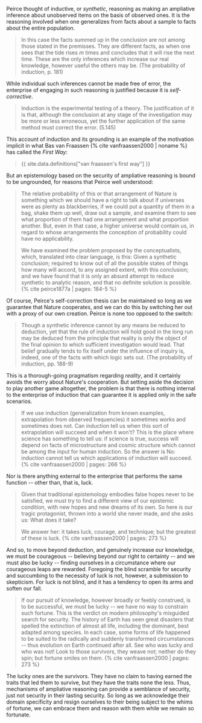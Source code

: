 Peirce thought of inductive, or *synthetic*, reasoning as making an ampliative inference about unobserved items on the basis of observed ones. It is the reasoning involved when one generalizes from facts about a sample to facts about the entire population.

> In this case the facts summed up in the conclusion are not among those stated in the premisses. They are different facts, as when one sees that the tide rises *m* times and concludes that it will rise the next time. These are the only inferences which increase our real knowledge, however useful the others may be. (The probability of induction, p. 181)

While individual such inferences cannot be made free of error, the enterprise of engaging in such reasoning is justified because it is *self-corrective*.

> Induction is the experimental testing of a theory. The justification of it is that, although the conclusion at any stage of the investigation may be more or less erroneous, yet the further application of the same method must correct the error. (5.145)

This account of induction and its grounding is an example of the motivation implicit in what Bas van Fraassen {% cite vanfraassen2000 | noname %} has called the *First Way*:

<!-- Van Fraassen's first way -->
> {{ site.data.definitions["van fraassen's first way"] }}

But an epistemology based on the security of ampliative reasoning is bound to be ungrounded, for reasons that Peirce well understood:

> The relative probability of this or that arrangement of Nature is something which we should have a right to talk about if universes were as plenty as blackberries, if we could put a quantity of them in a bag, shake them up well, draw out a sample, and examine them to see what proportion of them had one arrangement and what proportion another. But, even in that case, a higher universe would contain us, in regard to whose arrangements the conception of probability could have no applicability.
>
> We have examined the problem proposed by the conceptualists, which, translated into clear language, is this: Given a synthetic conclusion; required to know out of all the possible states of things how many will accord, to any assigned extent, with this conclusion; and we have found that it is only an absurd attempt to reduce synthetic to analytic reason, and that no definite solution is possible. {% cite peirce1877a | pages: 184-5 %}

Of course, Peirce's self-correction thesis can be maintained so long as we guarantee that Nature cooperates, and we can do this by switching her out with a proxy of our own creation. Peirce is none too opposed to the switch:

> Though a synthetic inference cannot by any means be reduced to deduction, yet that the rule of induction will hold good in the long run may be deduced from the principle that reality is only the object of the final opinion to which sufficient investigation would lead. That belief gradually tends to fix itself under the influence of inquiry is, indeed, one of the facts with which logic sets out. (The probability of induction, pp. 188-9)

This is a thorough-going pragmatism regarding *reality*, and it certainly avoids the worry about Nature's cooperation. But setting aside the decision to play another game altogether, the problem is that there is nothing internal to the enterprise of induction that can guarantee it is applied only in the safe scenarios.

> If we use induction (generalization from known examples, extrapolation from observed frequencies) it sometimes works and sometimes does not. Can induction tell us when this sort of extrapolation will succeed and when it won't? This is the place where science has something to tell us: if science is true, success will depend on facts of microstructure and cosmic structure which cannot be among the input for human induction. So the answer is No: induction cannot tell us which applications of induction will succeed. {% cite vanfraassen2000 | pages: 266 %}

Nor is there anything external to the enterprise that performs the same function -- other than, that is, luck.

> Given that traditional epistemology embodies false hopes never to be satisfied, we must try to find a different view of our epistemic condition, with new hopes and new dreams of its own. So here is our tragic protagonist, thrown into a world she never made, and she asks us: What does it take?
>
> We answer her: it takes luck, courage, and technique; but the greatest of these is luck. {% cite vanfraassen2000 | pages: 273 %}

And so, to move beyond deduction, and genuinely increase our knowledge, we must be courageous -- believing beyond our right to certainty -- and we must also be lucky -- finding ourselves in a circumstance where our courageous leaps are rewarded. Foregoing the blind scramble for security and succumbing to the necessity of luck is not, however, a submission to skepticism. For luck is not blind, and it has a tendency to open its arms and soften our fall.

> If our pursuit of knowledge, however broadly or feebly construed, is to be successful, we must be lucky -- we have no way to constrain such fortune. This is the verdict on modern philosophy's misguided search for security. The history of Earth has seen great disasters that spelled the extinction of almost all life, including the dominant, best adapted among species. In each case, some forms of life happened to be suited to the radically and suddenly transformed circumstances -- thus evolution on Earth continued after all. See who was lucky and who was not! Look to those survivors, they weave not; neither do they spin; but fortune smiles on them. {% cite vanfraassen2000 | pages: 273 %}

The lucky ones are the survivors. They have no claim to having earned the traits that led them to survive, but they have the traits none the less. Thus, mechanisms of ampliative reasoning can provide a semblance of security, just not security in their lasting security. So long as we acknowledge their domain specificity and resign ourselves to their being subject to the whims of fortune, we can embrace them and reason with them while we remain so fortunate.
